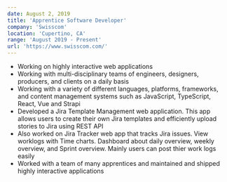 ```yaml
---
date: August 2, 2019
title: 'Apprentice Software Developer'
company: 'Swisscom'
location: 'Cupertino, CA'
range: 'August 2019 - Present'
url: 'https://www.swisscom.com/'
---
```


-   Working on highly interactive web applications
-   Working with multi-disciplinary teams of engineers, designers, producers, and clients on a daily basis
-   Working with a variety of different languages, platforms, frameworks, and content management systems such as JavaScript, TypeScript, React, Vue and Strapi
-   Developed a Jira Template Management web application. This app allows users to create their own Jira templates and efficiently upload stories to Jira using REST API
-   Also worked on Jira Tracker web app that tracks Jira issues. View worklogs with Time charts. Dashboard about daily overview, weekly overview, and Sprint overview. Mainly users can post thier work logs easily
-   Worked with a team of many apprentices and maintained and shipped highly interactive applications
